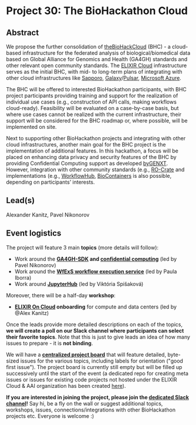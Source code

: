 # Project 30: The BioHackathon Cloud

## Abstract

We propose the further consolidation of [theBioHackCloud](https://biohack.cloud/) (BHC) - a cloud-based infrastructure for the federated analysis of biological/biomedical data based on Global Alliance for Genomics and Health (GA4GH) standards and other relevant open community standards. The [ELIXIR Cloud](https://elixir-cloud.dcc.sib.swiss/) infrastructure serves as the initial BHC, with mid- to long-term plans of integrating with other cloud infrastructures like [Sapporo](https://github.com/sapporo-wes/sapporo), [Galaxy](https://galaxyproject.org/)/[Pulsar](https://pulsar.readthedocs.io/en/latest/), [Microsoft Azure](https://github.com/microsoft/ga4gh-tes).

The BHC will be offered to interested BioHackathon participants, with BHC project participants providing training and support for the realization of individual use cases (e.g., construction of API calls, making workflows cloud-ready). Feasibility will be evaluated on a case-by-case basis, but where use cases cannot be realized with the current infrastructure, their support will be considered for the BHC roadmap or, where possible, will be implemented on site.

Next to supporting other BioHackathon projects and integrating with other cloud infrastructures, another main goal for the BHC project is the implementation of additional features. In this hackathon, a focus will be placed on enhancing data privacy and security features of the BHC by providing Confidential Computing support as developed [byGENXT](https://www.genxt.network/). However, integration with other community standards (e.g., [RO-Crate](https://www.researchobject.org/ro-crate/) and implementations (e.g., [WorkflowHub](https://workflowhub.eu/), [BioContainers](https://biocontainers.pro/) is also possible, depending on participants’ interests.

## Lead(s)

Alexander Kanitz, Pavel Nikonorov

## Event logistics

The project will feature 3 main **topics** (more details will follow):
- Work around the **[GA4GH-SDK](https://github.com/elixir-cloud-aai/ga4gh-sdk) and [confidential computing](https://en.wikipedia.org/wiki/Confidential_computing)** (led by Pavel Nikonorov)
- Work around the **[WfExS workflow execution service](https://github.com/inab/WfExS-backend)** (led by Paula Iborra)
- Work around **[JupyterHub](https://jupyter.org/hub)** (led by Viktória Spišaková)

Moreover, there will be a half-day **workshop**:
- **[ELIXIR On Cloud](https://elixir-cloud.dcc.sib.swiss/) onboarding** for compute and data centers (led by @Alex Kanitz)

Once the leads provide more detailed descriptions on each of the topics, **we will create a poll on our Slack channel where participants can select their favorite topics**. Note that this is just to give leads an idea of how many issues to prepare - it is **not binding**.

We will have a **[centralized project board](https://github.com/orgs/elixir-cloud-aai/projects/23/views/1)** that will feature detailed, byte-sized issues for the various topics, including labels for orientation ("good first issue"). The project board is currently still empty but will be filled up successively until the start of the event (a dedicated repo for creating meta issues or issues for existing code projects not hosted under the ELIXIR Cloud & AAI organization has been created [here]([url](https://github.com/elixir-cloud-aai/biohackeu24-issues))).

**If you are interested in joining the project, please join the [dedicated Slack channel](https://biohackeu.slack.com/archives/C03HQPMEN81)!** Say hi, be a fly on the wall or suggest additional topics, workshops, issues, connections/integrations with other BioHackathon projects etc. Everyone is welcome :)
